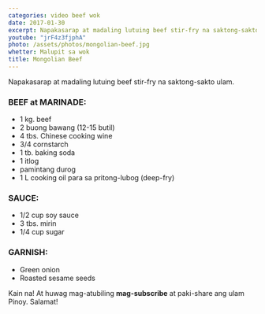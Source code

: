 ```yaml
---
categories: video beef wok
date: 2017-01-30
excerpt: Napakasarap at madaling lutuing beef stir-fry na saktong-sakto ulam.
youtube: "jrF4z3fjphA"
photo: /assets/photos/mongolian-beef.jpg
whetter: Malupit sa wok
title: Mongolian Beef
---
```


Napakasarap at madaling lutuing beef stir-fry na saktong-sakto ulam.

### BEEF at MARINADE:
* 1 kg. beef
* 2 buong bawang (12-15 butil)
* 4 tbs. Chinese cooking wine
* 3/4 cornstarch
* 1 tb. baking soda
* 1 itlog
* pamintang durog
* 1 L cooking oil para sa pritong-lubog (deep-fry)

### SAUCE:
* 1/2 cup soy sauce
* 3 tbs. mirin
* 1/4 cup sugar

### GARNISH:
* Green onion
* Roasted sesame seeds

Kain na! At huwag mag-atubiling **mag-subscribe** at paki-share ang ulam Pinoy. Salamat!
